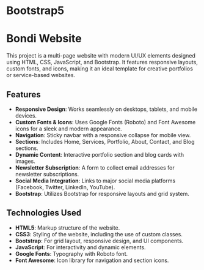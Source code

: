 # Bootstrap5
# Bondi Website

This project is a multi-page website with modern UI/UX elements designed using HTML, CSS, JavaScript, and Bootstrap. It features responsive layouts, custom fonts, and icons, making it an ideal template for creative portfolios or service-based websites.

## Features

- **Responsive Design**: Works seamlessly on desktops, tablets, and mobile devices.
- **Custom Fonts & Icons**: Uses Google Fonts (Roboto) and Font Awesome icons for a sleek and modern appearance.
- **Navigation**: Sticky navbar with a responsive collapse for mobile view.
- **Sections**: Includes Home, Services, Portfolio, About, Contact, and Blog sections.
- **Dynamic Content**: Interactive portfolio section and blog cards with images.
- **Newsletter Subscription**: A form to collect email addresses for newsletter subscriptions.
- **Social Media Integration**: Links to major social media platforms (Facebook, Twitter, LinkedIn, YouTube).
- **Bootstrap**: Utilizes Bootstrap for responsive layouts and grid system.

## Technologies Used

- **HTML5**: Markup structure of the website.
- **CSS3**: Styling of the website, including the use of custom classes.
- **Bootstrap**: For grid layout, responsive design, and UI components.
- **JavaScript**: For interactivity and dynamic elements.
- **Google Fonts**: Typography with Roboto font.
- **Font Awesome**: Icon library for navigation and section icons.




